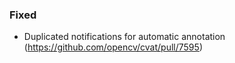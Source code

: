 ### Fixed

- Duplicated notifications for automatic annotation
  (<https://github.com/opencv/cvat/pull/7595>)
